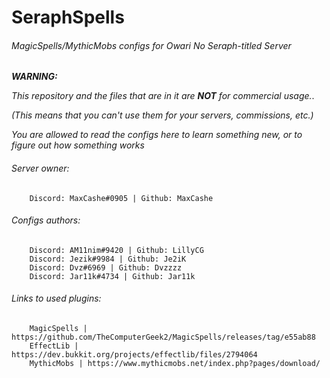 # SeraphSpells
###### MagicSpells/MythicMobs configs for Owari No Seraph-titled Server
***WARNING:***

*This repository and the files that are in it are **NOT** for commercial usage.*. 

*(This means that you can't use them for your servers, commissions, etc.)*

*You are allowed to read the configs here to learn something new, or to figure out how something works*

###### Server owner:
		Discord: MaxCashe#0905 | Github: MaxCashe
###### Configs authors:
		Discord: AM11nim#9420 | Github: LillyCG
		Discord: Jezik#9984 | Github: Je2iK
		Discord: Dvz#6969 | Github: Dvzzzz
		Discord: Jar11k#4734 | Github: Jar11k
###### Links to used plugins:
		MagicSpells | https://github.com/TheComputerGeek2/MagicSpells/releases/tag/e55ab88
		EffectLib | https://dev.bukkit.org/projects/effectlib/files/2794064
		MythicMobs | https://www.mythicmobs.net/index.php?pages/download/

